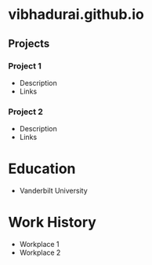 # vibhadurai.github.io

## Projects
### Project 1
- Description
- Links

### Project 2
- Description
- Links

# Education
- Vanderbilt University

# Work History
- Workplace 1
- Workplace 2
